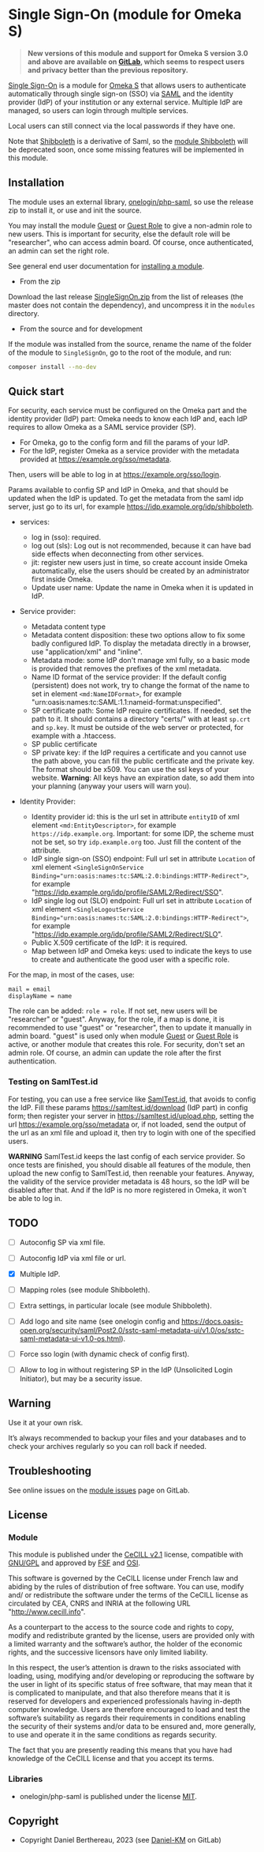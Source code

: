 Single Sign-On (module for Omeka S)
===================================

> __New versions of this module and support for Omeka S version 3.0 and above
> are available on [GitLab], which seems to respect users and privacy better
> than the previous repository.__

[Single Sign-On] is a module for [Omeka S] that allows users to authenticate
automatically through single sign-on (SSO) via [SAML] and the identity provider
(IdP) of your institution or any external service. Multiple IdP are managed, so
users can login through multiple services.

Local users can still connect via the local passwords if they have one.

Note that [Shibboleth] is a derivative of Saml, so the [module Shibboleth] will
be deprecated soon, once some missing features will be implemented in this
module.


Installation
------------

The module uses an external library, [onelogin/php-saml], so use the release zip to
install it, or use and init the source.

You may install the module [Guest] or [Guest Role] to give a non-admin role to
new users. This is important for security, else the default role will be
"researcher", who can access admin board. Of course, once authenticated, an
admin can set the right role.

See general end user documentation for [installing a module].

* From the zip

Download the last release [SingleSignOn.zip] from the list of releases (the
master does not contain the dependency), and uncompress it in the `modules`
directory.

* From the source and for development

If the module was installed from the source, rename the name of the folder of
the module to `SingleSignOn`, go to the root of the module, and run:

```sh
composer install --no-dev
```


Quick start
-----------

For security, each service must be configured on the Omeka part and the identity
provider (IdP) part: Omeka needs to know each IdP and, each IdP requires to
allow Omeka as a SAML service provider (SP).

- For Omeka, go to the config form and fill the params of your IdP.
- For the IdP, register Omeka as a service provider with the metadata provided
  at https://example.org/sso/metadata.

Then, users will be able to log in at https://example.org/sso/login.

Params available to config SP and IdP in Omeka, and that should be updated when
the IdP is updated. To get the metadata from the saml idp server, just go to its
url, for example https://idp.example.org/idp/shibboleth.

- services:
  - log in (sso): required.
  - log out (sls): Log out is not recommended, because it can have bad side
    effects when deconnecting from other services.
  - jit: register new users just in time, so create account inside Omeka
    automatically, else the users should be created by an administrator first
    inside Omeka.
  - Update user name: Update the name in Omeka when it is updated in IdP.

- Service provider:
  - Metadata content type
  - Metadata content disposition: these two options allow to fix some badly
    configured IdP. To display the metadata directly in a browser, use "application/xml"
    and "inline".
  - Metadata mode: some IdP don't manage xml fully, so a basic mode is provided
    that removes the prefixes of the xml metadata.
  - Name ID format of the service provider: If the default config (persistent)
    does not work, try to change  the format of the name to set in element `<md:NameIDFormat>`,
    for example "urn:oasis:names:tc:SAML:1.1:nameid-format:unspecified".
  - SP certificate path: Some IdP require certificates. If needed, set the path
    to it. It should contains a directory "certs/" with at least `sp.crt` and
    `sp.key`. It must be outside of the web server or protected, for example
    with a .htaccess.
  - SP public certificate
  - SP private key: if the IdP requires a certificate and you cannot use the
    path above, you can fill the public certificate and the private key. The
    format should be x509. You can use the ssl keys of your website.
    **Warning**: All keys have an expiration date, so add them into your
    planning (anyway your users will warn you).

- Identity Provider:
  - Identity provider id: this is the url set in attribute `entityID` of xml
    element `<md:EntityDescriptor>`, for example `https://idp.example.org`.
    Important: for some IDP, the scheme must not be set, so try `idp.example.org`
    too. Just fill the content of the attribute.
  - IdP single sign-on (SSO) endpoint: Full url set in attribute `Location` of xml
    element `<SingleSignOnService Binding="urn:oasis:names:tc:SAML:2.0:bindings:HTTP-Redirect">`,
    for example "https://idp.example.org/idp/profile/SAML2/Redirect/SSO".
  - IdP single log out (SLO)  endpoint: Full url set in attribute `Location` of xml
    element `<SingleLogoutService Binding="urn:oasis:names:tc:SAML:2.0:bindings:HTTP-Redirect">`,
    for example "https://idp.example.org/idp/profile/SAML2/Redirect/SLO".
  - Public X.509 certificate of the IdP: it is required.
  - Map between IdP and Omeka keys: used to indicate the keys to use to create
    and authenticate the good user with a specific role.

For the map, in most of the cases, use:
```
mail = email
displayName = name
```

The role can be added: `role = role`. If not set, new users will be "researcher" or "guest".
Anyway, for the role, if a map is done, it is recommended to use "guest" or
"researcher", then to update it manually in admin board. "guest" is used only
when module [Guest] or [Guest Role] is active, or another module that creates
this role. For security, don't set an admin role. Of course, an admin can update
the role after the first authentication.

### Testing on SamlTest.id

For testing, you can use a free service like [SamlTest.id], that avoids to
config the IdP. Fill these params https://samltest.id/download (IdP part) in
config form; then register your server in https://samltest.id/upload.php,
setting the url https://example.org/sso/metadata or, if not loaded, send the
output of the url as an xml file and upload it, then try to login with one of
the specified users.

**WARNING** SamlTest.id keeps the last config of each service provider. So once
tests are finished, you should disable all features of the module, then upload
the new config to SamlTest.id, then reenable your features. Anyway, the validity
of the service provider metadata is 48 hours, so the IdP will be disabled after
that. And if the IdP is no more registered in Omeka, it won't be able to log in.


TODO
----

- [ ] Autoconfig SP via xml file.
- [ ] Autoconfig IdP via xml file or url.
- [x] Multiple IdP.
- [ ] Mapping roles (see module Shibboleth).
- [ ] Extra settings, in particular locale (see module Shibboleth).
- [ ] Add logo and site name (see onelogin config and https://docs.oasis-open.org/security/saml/Post2.0/sstc-saml-metadata-ui/v1.0/os/sstc-saml-metadata-ui-v1.0-os.html).
- [ ] Force sso login (with dynamic check of config first).
- [ ] Allow to log in without registering SP in the IdP (Unsolicited Login Initiator), but may be a security issue.


Warning
-------

Use it at your own risk.

It’s always recommended to backup your files and your databases and to check
your archives regularly so you can roll back if needed.


Troubleshooting
---------------

See online issues on the [module issues] page on GitLab.


License
-------

### Module

This module is published under the [CeCILL v2.1] license, compatible with
[GNU/GPL] and approved by [FSF] and [OSI].

This software is governed by the CeCILL license under French law and abiding by
the rules of distribution of free software. You can use, modify and/ or
redistribute the software under the terms of the CeCILL license as circulated by
CEA, CNRS and INRIA at the following URL "http://www.cecill.info".

As a counterpart to the access to the source code and rights to copy, modify and
redistribute granted by the license, users are provided only with a limited
warranty and the software’s author, the holder of the economic rights, and the
successive licensors have only limited liability.

In this respect, the user’s attention is drawn to the risks associated with
loading, using, modifying and/or developing or reproducing the software by the
user in light of its specific status of free software, that may mean that it is
complicated to manipulate, and that also therefore means that it is reserved for
developers and experienced professionals having in-depth computer knowledge.
Users are therefore encouraged to load and test the software’s suitability as
regards their requirements in conditions enabling the security of their systems
and/or data to be ensured and, more generally, to use and operate it in the same
conditions as regards security.

The fact that you are presently reading this means that you have had knowledge
of the CeCILL license and that you accept its terms.

### Libraries

- onelogin/php-saml is published under the license [MIT].


Copyright
---------

* Copyright Daniel Berthereau, 2023 (see [Daniel-KM] on GitLab)


[Single Sign-On]: https://gitlab.com/Daniel-KM/Omeka-S-module-SingleSignOn
[Omeka S]: https://omeka.org/s
[SAML]: https://en.wikipedia.org/wiki/Security_Assertion_Markup_Language
[Shibboleth]: https://www.shibboleth.net
[module Shibboleth]: https://gitlab.com/Daniel-KM/Omeka-S-module-Shibboleth
[onelogin/php-saml]: https://github.com/SAML-Toolkits/php-saml
[Installing a module]: https://omeka.org/s/docs/user-manual/modules/#installing-modules
[SingleSignOn.zip]: https://gitlab.com/Daniel-KM/Omeka-S-module-SingleSignOn/-/releases
[Guest]: https://gitlab.com/Daniel-KM/Omeka-S-module-Guest
[Guest Role]: https://github.com/biblibre/omeka-s-module-GuestRole
[module issues]: https://gitlab.com/Daniel-KM/Omeka-S-module-SingleSignOn/-/issues
[SamlTest.id]: https://samltest.id
[CeCILL v2.1]: https://www.cecill.info/licences/Licence_CeCILL_V2.1-en.html
[GNU/GPL]: https://www.gnu.org/licenses/gpl-3.0.html
[FSF]: https://www.fsf.org
[OSI]: https://opensource.org
[MIT]: https://github.com/SAML-Toolkits/php-saml/blob/master/LICENSE
[GitLab]: https://gitlab.com/Daniel-KM
[Daniel-KM]: https://gitlab.com/Daniel-KM "Daniel Berthereau"
